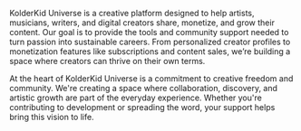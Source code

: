 KolderKid Universe is a creative platform designed to help artists, musicians, writers, and digital creators share, monetize, and grow their content. Our goal is to provide the tools and community support needed to turn passion into sustainable careers. From personalized creator profiles to monetization features like subscriptions and content sales, we’re building a space where creators can thrive on their own terms.

At the heart of KolderKid Universe is a commitment to creative freedom and community. We're creating a space where collaboration, discovery, and artistic growth are part of the everyday experience. Whether you're contributing to development or spreading the word, your support helps bring this vision to life.








